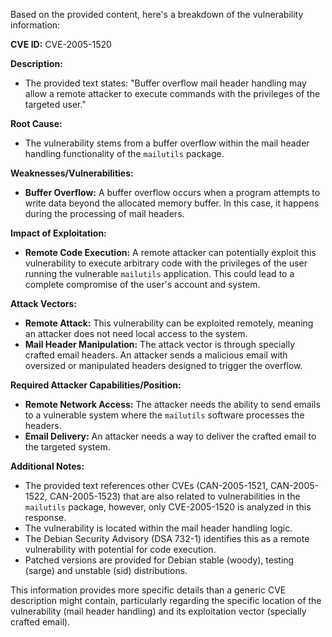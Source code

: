 Based on the provided content, here's a breakdown of the vulnerability information:

**CVE ID:** CVE-2005-1520

**Description:**

*   The provided text states: "Buffer overflow mail header handling may allow a remote attacker to execute commands with the privileges of the targeted user."

**Root Cause:**

*   The vulnerability stems from a buffer overflow within the mail header handling functionality of the `mailutils` package.

**Weaknesses/Vulnerabilities:**

*   **Buffer Overflow:**  A buffer overflow occurs when a program attempts to write data beyond the allocated memory buffer. In this case, it happens during the processing of mail headers.

**Impact of Exploitation:**

*   **Remote Code Execution:** A remote attacker can potentially exploit this vulnerability to execute arbitrary code with the privileges of the user running the vulnerable `mailutils` application. This could lead to a complete compromise of the user's account and system.

**Attack Vectors:**

*   **Remote Attack:** This vulnerability can be exploited remotely, meaning an attacker does not need local access to the system.
*   **Mail Header Manipulation:**  The attack vector is through specially crafted email headers. An attacker sends a malicious email with oversized or manipulated headers designed to trigger the overflow.

**Required Attacker Capabilities/Position:**

*   **Remote Network Access:** The attacker needs the ability to send emails to a vulnerable system where the `mailutils` software processes the headers.
*   **Email Delivery:** An attacker needs a way to deliver the crafted email to the targeted system.

**Additional Notes:**

*   The provided text references other CVEs (CAN-2005-1521, CAN-2005-1522, CAN-2005-1523) that are also related to vulnerabilities in the `mailutils` package, however, only CVE-2005-1520 is analyzed in this response.
*   The vulnerability is located within the mail header handling logic.
*   The Debian Security Advisory (DSA 732-1) identifies this as a remote vulnerability with potential for code execution.
*   Patched versions are provided for Debian stable (woody), testing (sarge) and unstable (sid) distributions.

This information provides more specific details than a generic CVE description might contain, particularly regarding the specific location of the vulnerability (mail header handling) and its exploitation vector (specially crafted email).
